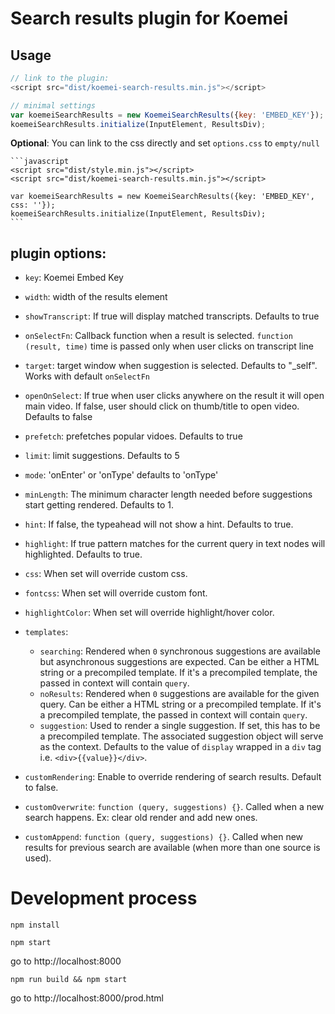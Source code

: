 # Search results plugin for Koemei

## Usage
  ```javascript
  // link to the plugin:
  <script src="dist/koemei-search-results.min.js"></script>

  // minimal settings
  var koemeiSearchResults = new KoemeiSearchResults({key: 'EMBED_KEY'});
  koemeiSearchResults.initialize(InputElement, ResultsDiv);
  ```
  __Optional__: You can link to the css directly and set `options.css` to `empty/null`

    ```javascript
    <script src="dist/style.min.js"></script>
    <script src="dist/koemei-search-results.min.js"></script>

    var koemeiSearchResults = new KoemeiSearchResults({key: 'EMBED_KEY', css: ''});
    koemeiSearchResults.initialize(InputElement, ResultsDiv);
    ```


## plugin options:
* `key`: Koemei Embed Key
* `width`: width of the results element
* `showTranscript`: If true will display matched transcripts. Defaults to true
* `onSelectFn`: Callback function when a result is selected. `function (result, time)` time is passed only when user clicks on transcript line
* `target`: target window when suggestion is selected. Defaults to "_self". Works with default `onSelectFn`
* `openOnSelect`: If true when user clicks anywhere on the result it will open main video. If false, user should click on thumb/title to open video. Defaults to false
* `prefetch`: prefetches popular vidoes. Defaults to true
* `limit`: limit suggestions. Defaults to 5
* `mode`: 'onEnter' or 'onType' defaults to 'onType'
* `minLength`: The minimum character length needed before suggestions start getting rendered. Defaults to 1.
* `hint`: If false, the typeahead will not show a hint. Defaults to true.
* `highlight`: If true pattern matches for the current query in text nodes will highlighted. Defaults to true.
* `css`: When set will override custom css.
* `fontcss`: When set will override custom font.
* `highlightColor`: When set will override highlight/hover color.

* `templates`:
  * `searching`: Rendered when `0` synchronous suggestions are available but asynchronous suggestions are expected. Can be either a HTML string or a precompiled template. If it's a precompiled template, the passed in context will contain `query`.
  * `noResults`: Rendered when `0` suggestions are available for the given query. Can be either a HTML string or a precompiled template. If it's a precompiled template, the passed in context will contain `query`.
  * `suggestion`: Used to render a single suggestion. If set, this has to be a precompiled template. The associated suggestion object will serve as the context. Defaults to the value of `display` wrapped in a `div` tag i.e. `<div>{{value}}</div>`.

* `customRendering`: Enable to override rendering of search results. Default to false.
* `customOverwrite`: `function (query, suggestions) {}`. Called when a new search happens. Ex: clear old render and add new ones.
* `customAppend`: `function (query, suggestions) {}`. Called when new results for previous search are available (when more than one source is used).



# Development process
```
npm install

```

```
npm start

```
go to http://localhost:8000

```
npm run build && npm start

```
go to http://localhost:8000/prod.html
